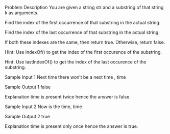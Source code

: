 Problem Description
You are given a string str and a substring of that string k as arguments.

Find the index of the first occurrence of that substring in the actual string.

Find the index of the last occurrence of that substring in the actual string.

If both these indexes are the same, then return true. Otherwise, return false.


Hint: Use indexOf() to get the index of the first occurence of the substring.

Hint: Use lastIndexOf() to get the index of the last occurence of the substring.


Sample Input 1
Next time there won’t be a next time , time


Sample Output 1
false


Explanation
time is present twice hence the answer is false.


Sample Input 2
Now is the time, time


Sample Output 2
true


Explanation
time is present only once hence the answer is true.